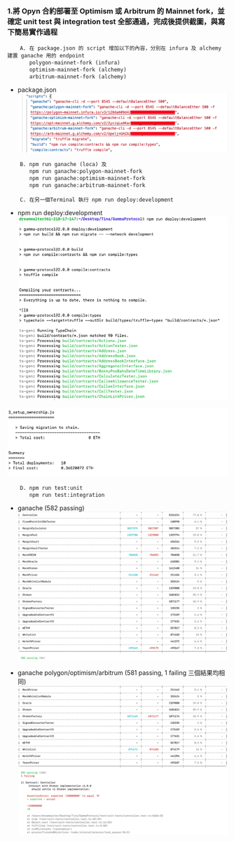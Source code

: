 ### 1.將 Opyn 合約部署至 Optimism 或 Arbitrum 的 Mainnet fork，並確定 unit test 與 integration test 全部通過，完成後提供截圖，與寫下簡易實作過程
```
    A. 在 package.json 的 script 增加以下的內容，分別在 infura 及 alchemy 建置 ganache 用的 endpoint
       polygon-mainnet-fork (infura)
       optimism-mainnet-fork (alchemy)
       arbitrum-mainnet-fork (alchemy)
```
- package.json ![](./package-json.png)
```
    B. npm run ganache (loca) 及
       npm run ganache:polygon-mainnet-fork
       npm run ganache:optimism-mainnet-fork
       npm run ganache:arbitrum-mainnet-fork

    C. 在另一個Terminal 執行 npm run deploy:development       
```
- npm run deploy:development ![](./deploy_development.png)

![](./deploy_development_final.png)

```
    D. npm run test:unit
       npm run test:integration
 ```
- ganache (582 passing) ![](./ganache_local.png)

- ganache polygon/optimism/arbitrum (581 passing, 1 failing 三個結果均相同) ![](./ganache_polygon.png)
